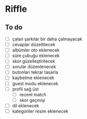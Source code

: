 # Riffle 

## To do
- [ ] çalan şarkılar bir daha çalmayacak
- [ ] cevaplar düzeltilecek
- [ ] albümler oto eklenecek
- [ ] süre çubuğu eklenecek
- [ ] skor güzelleştirilecek
- [ ] sorular düzenlenecek
- [ ] butonları tekrar tasarla
- [ ] kaybetme eklenecek
- [ ] guest modu eklenecek
- [ ] profil sağ üst
  - [ ] recent match
  - [ ] skor geçmişi
- [ ] dil eklenecek
- [ ] kategoriler resim eklenecek